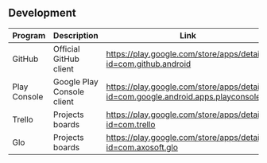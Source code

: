 ## Development

| Program | Description | Link | Plugins | Comment |
| --- | --- | --- | --- | --- |
| GitHub | Official GitHub client | https://play.google.com/store/apps/details?id=com.github.android |
| Play Console | Google Play Console client | https://play.google.com/store/apps/details?id=com.google.android.apps.playconsole |
| Trello | Projects boards | https://play.google.com/store/apps/details?id=com.trello |
| Glo | Projects boards | https://play.google.com/store/apps/details?id=com.axosoft.glo |
